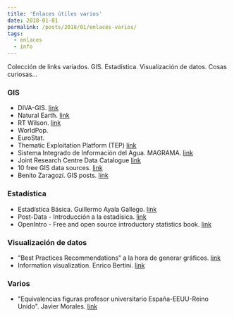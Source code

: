 ```yaml
---
title: 'Enlaces útiles varios'
date: 2018-01-01
permalink: /posts/2018/01/enlaces-varios/
tags:
  - enlaces
  - info
---
```


Colección de links variados. GIS. Estadística. Visualización de datos. Cosas curiosas...

### GIS
* DIVA-GIS. [link](http://www.diva-gis.org/Data)
* Natural Earth. [link](http://www.naturalearthdata.com/)
* RT Wilson. [link](https://freegisdata.rtwilson.com/)
* WorldPop.
* EuroStat.
* Thematic Exploitation Platform (TEP) [link](https://tep.eo.esa.int/)
* Sistema Integrado de Información del Agua. MAGRAMA. [link](http://servicios2.magrama.es/sia/visualizacion/descargas/capas.jsp)
* Joint Research Centre Data Catalogue [link](http://data.jrc.ec.europa.eu/dataset?sort=sort_criteria+desc)
* 10 free GIS data sources. [link](http://gisgeography.com/best-free-gis-data-sources-raster-vector/)
* Benito Zaragozí. GIS posts. [link](http://benito-zaragozi.com/)


### Estadística
* Estadística Básica. Guillermo Ayala Gallego. [link](http://www.uv.es/~ayala/docencia/nmr/nmr13.pdf)
* Post-Data - Introducción a la estadísica. [link](http://www.postdata-statistics.com/)
* OpenIntro - Free and open source introductory statistics book. [link](https://www.openintro.org/index.php)


### Visualización de datos
* "Best Practices Recommendations" a la hora de generar gráficos. [link](https://www.ctspedia.org/do/view/CTSpedia/BestPractices)
* Information visualization. Enrico Bertini. [link](http://enrico.bertini.io/teaching/)


### Varios
* "Equivalencias figuras profesor universitario España-EEUU-Reino Unido". Javier Morales. [link](https://javier-morales.blogspot.com.es/2016/12/equivalencias-figuras-profesor.html)
